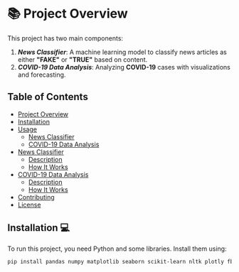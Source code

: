 # 📚 **Project Overview**

This project has two main components:

1. ***News Classifier***: A machine learning model to classify news articles as either **"FAKE"** or **"TRUE"** based on content.
2. ***COVID-19 Data Analysis***: Analyzing **COVID-19** cases with visualizations and forecasting.

## **Table of Contents**
- [Project Overview](#project-overview)
- [Installation](#installation)
- [Usage](#usage)
  - [News Classifier](#news-classifier)
  - [COVID-19 Data Analysis](#covid-19-data-analysis)
- [News Classifier](#news-classifier-1)
  - [Description](#description)
  - [How It Works](#how-it-works)
- [COVID-19 Data Analysis](#covid-19-data-analysis-1)
  - [Description](#description-1)
  - [How It Works](#how-it-works-1)
- [Contributing](#contributing)
- [License](#license)

## **Installation** 💻

To run this project, you need Python and some libraries. Install them using:

```bash
pip install pandas numpy matplotlib seaborn scikit-learn nltk plotly fbprophet
